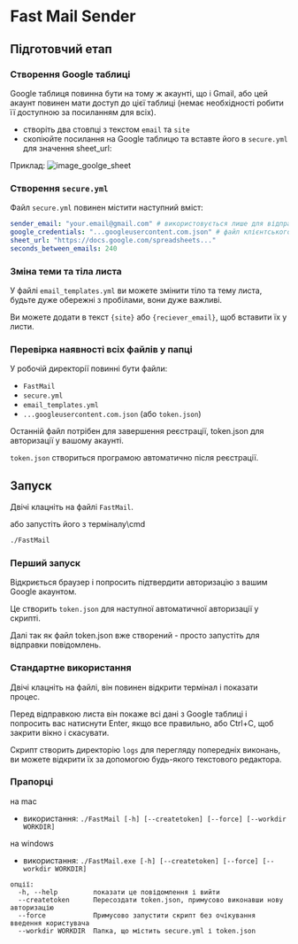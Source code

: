 # Fast Mail Sender

## Підготовчий етап

### Створення Google таблиці
Google таблиця повинна бути на тому ж акаунті, що і Gmail, або цей акаунт повинен мати доступ до цієї таблиці (немає необхідності робити її доступною за посиланням для всіх).

- створіть два стовпці з текстом `email` та `site`
- скопіюйте посилання на Google таблицю та вставте його в `secure.yml` для значення sheet_url:

Приклад:
![image_goolge_sheet](https://drive.usercontent.google.com/download?id=1FGBgw55tE_8tYeSirLXjmv_iNcF7DZfb&export=view)

### Створення `secure.yml`

Файл `secure.yml` повинен містити наступний вміст:
```yml
sender_email: "your.email@gmail.com" # використовується лише для відправки листів, не потрібен для авторизації
google_credentials: "...googleusercontent.com.json" # файл клієнтського додатку Google
sheet_url: "https://docs.google.com/spreadsheets..."
seconds_between_emails: 240
```

### Зміна теми та тіла листа
У файлі `email_templates.yml` ви можете змінити тіло та тему листа, будьте дуже обережні з пробілами, вони дуже важливі.

Ви можете додати в текст `{site}` або `{reciever_email}`, щоб вставити їх у листи.

### Перевірка наявності всіх файлів у папці

У робочій директорії повинні бути файли:
 - `FastMail`
 - `secure.yml`
 - `email_templates.yml`
 - `...googleusercontent.com.json` (або `token.json`)

Останній файл потрібен для завершення реєстрації, token.json для авторизації у вашому акаунті.

`token.json` створиться програмою автоматично після реєстрації. 

## Запуск

Двічі клацніть на файлі `FastMail`.

або запустіть його з терміналу\cmd

```bash
./FastMail
```

### Перший запуск

Відкриється браузер і попросить підтвердити авторизацію з вашим Google акаунтом.

Це створить `token.json` для наступної автоматичної авторизації у скрипті.

Далі так як файл token.json вже створений - просто запустіть для відправки повідомлень.

### Стандартне використання

Двічі клацніть на файлі, він повинен відкрити термінал і показати процес.

Перед відправкою листа він покаже всі дані з Google таблиці і попросить вас натиснути Enter, якщо все правильно, або Ctrl+C, щоб закрити вікно і скасувати.

Скрипт створить директорію `logs` для перегляду попередніх виконань, ви можете відкрити їх за допомогою будь-якого текстового редактора.

### Прапорці
на mac
- використання: `./FastMail [-h] [--createtoken] [--force] [--workdir WORKDIR]`

на windows
- використання: `./FastMail.exe [-h] [--createtoken] [--force] [--workdir WORKDIR]`

```
опції:
  -h, --help         показати це повідомлення і вийти
  --createtoken      Пересоздати token.json, примусово виконавши нову авторизацію
  --force            Примусово запустити скрипт без очікування введення користувача
  --workdir WORKDIR  Папка, що містить secure.yml і token.json
```

